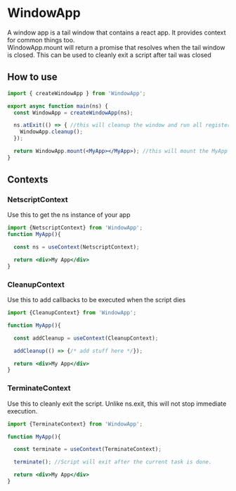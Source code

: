 # WindowApp

A window app is a tail window that contains a react app. It provides context for common things too.  
WindowApp.mount will return a promise that resolves when the tail window is closed. This can be used to cleanly exit a script after tail was closed

## How to use

```jsx
import { createWindowApp } from 'WindowApp';

export async function main(ns) {
  const WindowApp = createWindowApp(ns);

  ns.atExit(() => { //this will cleanup the window and run all registered cleanups in the cleanup context
    WindowApp.cleanup();
  });

  return WindowApp.mount(<MyApp></MyApp>); //this will mount the MyApp component in the tail window. 
}
```

## Contexts

### NetscriptContext

Use this to get the ns instance of your app

```jsx
import {NetscriptContext} from 'WindowApp';
function MyApp(){

  const ns = useContext(NetscriptContext);

  return <div>My App</div>
}
```

### CleanupContext

Use this to add callbacks to be executed when the script dies

```jsx
import {CleanupContext} from 'WindowApp';

function MyApp(){

  const addCleanup = useContext(CleanupContext);

  addCleanup(() => {/* add stuff here */});

  return <div>My App</div>
}
```

### TerminateContext

Use this to cleanly exit the script. Unlike ns.exit, this will not stop immediate execution.

```jsx
import {TerminateContext} from 'WindowApp';

function MyApp(){

  const terminate = useContext(TerminateContext);

  terminate(); //Script will exit after the current task is done.

  return <div>My App</div>
}
```
